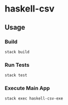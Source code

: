 # haskell-csv

## Usage

### Build
 
```bash
stack build
```

### Run Tests

```bash
stack test
```

### Execute Main App

```bash
stack exec haskell-csv-exe
```
